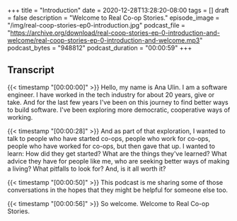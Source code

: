 +++
title = "Introduction"
date = 2020-12-28T13:28:20-08:00
tags = []
draft = false
description = "Welcome to Real Co-op Stories."
episode_image = "/img/real-coop-stories-ep0-introduction.jpg"
podcast_file = "https://archive.org/download/real-coop-stories-ep-0-introduction-and-welcome/real-coop-stories-ep-0-introduction-and-welcome.mp3"
podcast_bytes = "948812"
podcast_duration = "00:00:59"
+++

## Transcript

{{< timestamp "[00:00:00]" >}} Hello, my name is Ana Ulin. I am a software engineer. I have worked in the tech industry for about 20 years, give or take. And for the last few years I've been on this journey to find better ways to build software. I've been exploring more democratic, cooperative ways of working.

{{< timestamp "[00:00:28]" >}} And as part of that exploration, I wanted to talk to people who have started co-ops, people who work for co-ops, people who have worked for co-ops, but then gave that up. I wanted to learn: How did they get started? What are the things they've learned? What advice they have for people like me, who are seeking better ways of making a living? What pitfalls to look for? And, is it all worth it?

{{< timestamp "[00:00:50]" >}} This podcast is me sharing some of those conversations in the hopes that they might be helpful for someone else too.

{{< timestamp "[00:00:56]" >}} So welcome. Welcome to Real Co-op Stories.
